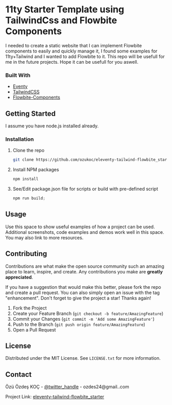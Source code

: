 # 11ty Starter Template using TailwindCss and Flowbite Components

I needed to create a static website that I can implement Flowbite components to easily and quickly manage it, I found some examples for 11ty+Tailwind and I wanted to add Flowbite to it.
This repo will be usefull for me in the future projects. Hope it can be usefull for you aswell.

### Built With

* [Eventy](https://www.11ty.dev/)
* [TailwindCSS](https://tailwindcss.com/)
* [Flowbite-Components](https://flowbite.com)


<!-- GETTING STARTED -->
## Getting Started

I assume you have node.js installed already.

### Installation

1. Clone the repo

   ```sh
   git clone https://github.com/ozukoc/eleventy-tailwind-flowbite_starter.git
   ```

2. Install NPM packages

   ```sh
   npm install
   ```

3. See/Edit package.json file for scripts or build with pre-defined script

   ```js
   npm run build;
   ```

## Usage

Use this space to show useful examples of how a project can be used. Additional screenshots, code examples and demos work well in this space. You may also link to more resources.

## Contributing

Contributions are what make the open source community such an amazing place to learn, inspire, and create. Any contributions you make are **greatly appreciated**.

If you have a suggestion that would make this better, please fork the repo and create a pull request. You can also simply open an issue with the tag "enhancement".
Don't forget to give the project a star! Thanks again!

1. Fork the Project
2. Create your Feature Branch (`git checkout -b feature/AmazingFeature`)
3. Commit your Changes (`git commit -m 'Add some AmazingFeature'`)
4. Push to the Branch (`git push origin feature/AmazingFeature`)
5. Open a Pull Request

## License

Distributed under the MIT License. See `LICENSE.txt` for more information.

## Contact

Özü Özdeş KOÇ - [@twitter_handle](https://twitter.com/ozukoc) - ozdes24@gmail..com

Project Link: [eleventy-tailwind-flowbite_starter](https://github.com/ozukoc/eleventy-tailwind-flowbite_starter)

